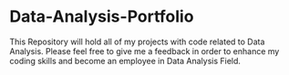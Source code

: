 # Data-Analysis-Portfolio
This Repository will hold all of my projects with code related to Data Analysis.
Please feel free to give me a feedback in order to enhance my coding skills and become 
an employee in Data Analysis Field.
